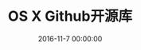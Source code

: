 ---
title: OS X Github开源库
categories:
  - OS X
tags:
  - OS X
  - Mac OS
  - github
  - 开源
  - UI
date: 2016-11-7 00:00:00
layout: post_github
data_github: [
    {
        keywords: [UI],
        projects: [
            {
                user: "twitter",
                repo: "twui",
                description: "twitter的UI框架",
            },
            {
                user: "github",
                repo: "Rebel",
                description: "Cocoa framework for improving AppKit",
            },
            {
                user: "ButterKit",
                repo: "Butter",
                description: "Image-based customization of controls for various states<br/>
Block-based action handlers<br/>
Complete independence of cell-based controls<br/>
Customizable properties that would otherwise be hard to change",
            },
            {
                user: "Perspx",
                repo: "PXSourceList",
                description: "树形控件，基于NSOutlineView",
                imgs: [
                    "https://github.com/Perspx/PXSourceList/raw/master/Examples/Screenshots/PXSourceList-ViewBased-Example.png",
                ],
            },
            {
                user: "indragiek",
                repo: "INAppStoreWindow",
                description: "NSWindow 样式控制",
                imgs: [
                    "https://github.com/indragiek/INAppStoreWindow/raw/master/images/screenshot.png",
                ],
            },
            {
                user: "jwilling",
                repo: "JNWCollectionView",
                description: "NSCollectionView替代品",
                wiki: [
                    {
                        title: "布局库：NSCollectionViewHelpers",
                        link: "https://github.com/spilliams/NSCollectionViewHelpers"
                    }
                ],
                imgs: [
                    "https://camo.githubusercontent.com/e84993261d81d718c3632c6062c6cd0d0ab2c6e7/687474703a2f2f6a77696c6c696e672e636f6d2f73657276652f6769746875622f6a6e77636f6c6c656374696f6e766965772f7469746c652e706e67",
                ],
            },
            {
                user: "623637646",
                repo: "CNGridView",
                description: "NSCollectionView替代品",
                imgs: [
                    "https://camo.githubusercontent.com/7210e05434686d1bddcd387de506c8feed879302/68747470733a2f2f646c2e64726f70626f782e636f6d2f752f33343133333231362f576562496d616765732f4769746875622f434e47726964566965772d4578616d706c652e706e67",
                ],
            },
        ]
    },
    {
        keywords: [其他],
        projects: [
            {
                user: "sparkle-project",
                repo: "Sparkle",
                description: "软件更新框架",
                imgs: [
                    "https://github.com/sparkle-project/Sparkle/raw/master/Resources/Screenshot.png",
                ],
            },
        ]
    },
]
---